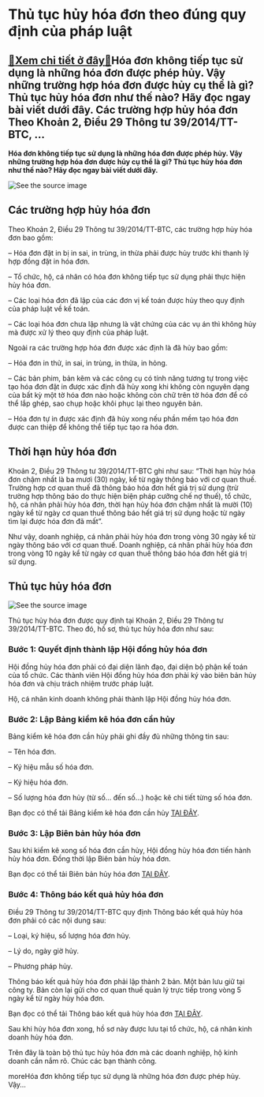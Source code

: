 Thủ tục hủy hóa đơn theo đúng quy định của pháp luật
====================================================

[:gift:Xem chi tiết ở đây:gift:](https://hddtvn.com/thu-tuc-huy-hoa-don-theo-dung-quy-dinh-cua-phap-luat/)Hóa đơn không tiếp tục sử dụng là những hóa đơn được phép hủy. Vậy những trường hợp hóa đơn được hủy cụ thể là gì? Thủ tục hủy hóa đơn như thế nào? Hãy đọc ngay bài viết dưới đây. Các trường hợp hủy hóa đơn Theo Khoản 2, Điều 29 Thông tư 39/2014/TT-BTC, …
---------------------------------------------------------------------------------------------------------------------------------------------------------------------------------------------------------------------------------------------------------------

**Hóa đơn không tiếp tục sử dụng là những hóa đơn được phép hủy. Vậy những trường hợp hóa đơn được hủy cụ thể là gì? Thủ tục hủy hóa đơn như thế nào? Hãy đọc ngay bài viết dưới đây.**


![See the source image](https://hddtvn.com/wp-content/uploads/2021/01/101.jpg)


Các trường hợp hủy hóa đơn
--------------------------


Theo Khoản 2, Điều 29 Thông tư 39/2014/TT-BTC, các trường hợp hủy hóa đơn bao gồm:


– Hóa đơn đặt in bị in sai, in trùng, in thừa phải được hủy trước khi thanh lý hợp đồng đặt in hóa đơn.


– Tổ chức, hộ, cá nhân có hóa đơn không tiếp tục sử dụng phải thực hiện hủy hóa đơn.


– Các loại hóa đơn đã lập của các đơn vị kế toán được hủy theo quy định của pháp luật về kế toán.


– Các loại hóa đơn chưa lập nhưng là vật chứng của các vụ án thì không hủy mà được xử lý theo quy định của pháp luật.


Ngoài ra các trường hợp hóa đơn được xác định là đã hủy bao gồm:


– Hóa đơn in thử, in sai, in trùng, in thừa, in hỏng.


– Các bản phim, bản kẽm và các công cụ có tính năng tương tự trong việc tạo hóa đơn đặt in được xác định đã hủy xong khi không còn nguyên dạng của bất kỳ một tờ hóa đơn nào hoặc không còn chữ trên tờ hóa đơn để có thể lắp ghép, sao chụp hoặc khôi phục lại theo nguyên bản.


– Hóa đơn tự in được xác định đã hủy xong nếu phần mềm tạo hóa đơn được can thiệp để không thể tiếp tục tạo ra hóa đơn.


Thời hạn hủy hóa đơn
--------------------


Khoản 2, Điều 29 Thông tư 39/2014/TT-BTC ghi như sau: “Thời hạn hủy hóa đơn chậm nhất là ba mươi (30) ngày, kể từ ngày thông báo với cơ quan thuế. Trường hợp cơ quan thuế đã thông báo hóa đơn hết giá trị sử dụng (trừ trường hợp thông báo do thực hiện biện pháp cưỡng chế nợ thuế), tổ chức, hộ, cá nhân phải hủy hóa đơn, thời hạn hủy hóa đơn chậm nhất là mười (10) ngày kể từ ngày cơ quan thuế thông báo hết giá trị sử dụng hoặc từ ngày tìm lại được hóa đơn đã mất”.


Như vậy, doanh nghiệp, cá nhân phải hủy hóa đơn trong vòng 30 ngày kể từ ngày thông báo với cơ quan thuế. Doanh nghiệp, cá nhân phải hủy hóa đơn trong vòng 10 ngày kể từ ngày cơ quan thuế thông báo hóa đơn hết giá trị sử dụng.


Thủ tục hủy hóa đơn
-------------------


![See the source image](https://hddtvn.com/wp-content/uploads/2021/01/kC3AD20hieu20hd202.jpg)


Thủ tục hủy hóa đơn được quy định tại Khoản 2, Điều 29 Thông tư 39/2014/TT-BTC. Theo đó, hồ sơ, thủ tục hủy hóa đơn như sau:


### Bước 1: Quyết định thành lập Hội đồng hủy hóa đơn


Hội đồng hủy hóa đơn phải có đại diện lãnh đạo, đại diện bộ phận kế toán của tổ chức. Các thành viên Hội đồng hủy hóa đơn phải ký vào biên bản hủy hóa đơn và chịu trách nhiệm trước pháp luật.


Hộ, cá nhân kinh doanh không phải thành lập Hội đồng hủy hóa đơn.


### Bước 2: Lập Bảng kiểm kê hóa đơn cần hủy


Bảng kiểm kê hóa đơn cần hủy phải ghi đầy đủ những thông tin sau:


– Tên hóa đơn.


– Ký hiệu mẫu số hóa đơn.


– Ký hiệu hóa đơn.


– Số lượng hóa đơn hủy (từ số… đến số…) hoặc kê chi tiết từng số hóa đơn.


Bạn đọc có thể tải Bảng kiểm kê hóa đơn cần hủy [TẠI ĐÂY](http://www.mediafire.com/file/dlekb5m1t55olry/Bang-kiem-ke-hoa-don-can-huy.docx/file).


### Bước 3: Lập Biên bản hủy hóa đơn


Sau khi kiểm kê xong số hóa đơn cần hủy, Hội đồng hủy hóa đơn tiến hành hủy hóa đơn. Đồng thời lập Biên bản hủy hóa đơn.


Bạn đọc có thể tải Biên bản hủy hóa đơn [TẠI ĐÂY](http://www.mediafire.com/file/cz1xfct3gmce2m8/bi%25C3%25AAn-b%25E1%25BA%25A3n-h%25E1%25BB%25A7y-h%25C3%25B3a-%25C4%2591%25C6%25A1n.docx/file).


### Bước 4: Thông báo kết quả hủy hóa đơn


Điều 29 Thông tư 39/2014/TT-BTC quy định Thông báo kết quả hủy hóa đơn phải có các nội dung sau:


– Loại, ký hiệu, số lượng hóa đơn hủy.


– Lý do, ngày giờ hủy.


– Phương pháp hủy.


Thông báo kết quả hủy hóa đơn phải lập thành 2 bản. Một bản lưu giữ tại công ty. Bản còn lại gửi cho cơ quan thuế quản lý trực tiếp trong vòng 5 ngày kể từ ngày hủy hóa đơn.


Bạn đọc có thể tải Thông báo kết quả hủy hóa đơn [TẠI ĐÂY](http://www.mediafire.com/file/xlr2o18h2tvs9k0/Thong-bao-ket-qua-huy-hoa-don.docx/file).


Sau khi hủy hóa đơn xong, hồ sơ này được lưu tại tổ chức, hộ, cá nhân kinh doanh hủy hóa đơn.


Trên đây là toàn bộ thủ tục hủy hóa đơn mà các doanh nghiệp, hộ kinh doanh cần nắm rõ. Chúc các bạn thành công.


moreHóa đơn không tiếp tục sử dụng là những hóa đơn được phép hủy. Vậy…

